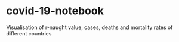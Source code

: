 # covid-19-notebook
Visualisation of r-naught value, cases, deaths and mortality rates of different countries

